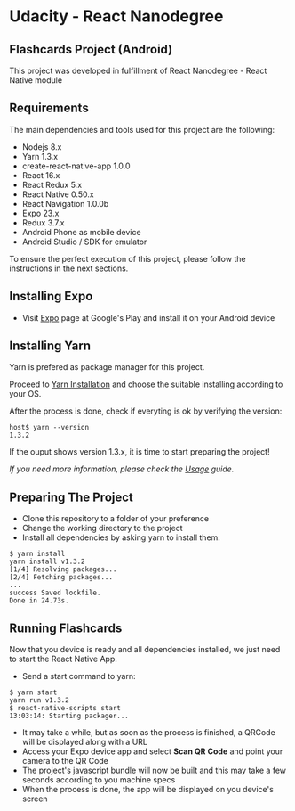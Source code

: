 # Udacity - React Nanodegree

## Flashcards Project (Android)

This project was developed in fulfillment of React Nanodegree - React Native module

## Requirements

The main dependencies and tools used for this project are the following:

* Nodejs 8.x
* Yarn 1.3.x
* create-react-native-app 1.0.0
* React 16.x
* React Redux 5.x
* React Native 0.50.x
* React Navigation 1.0.0b
* Expo 23.x
* Redux 3.7.x
* Android Phone as mobile device
* Android Studio / SDK for emulator

To ensure the perfect execution of this project, please follow the instructions in the next sections.

## Installing Expo

* Visit [Expo](https://play.google.com/store/apps/details?id=host.exp.exponent&referrer=www) page at Google's Play and install it  on your Android device

## Installing Yarn
Yarn is prefered as package manager for this project.

Proceed to [Yarn Installation](https://yarnpkg.com/lang/en/docs/install/) and choose the suitable installing according to your OS.

After the process is done, check if everyting is ok by verifying the version:

```
host$ yarn --version
1.3.2
```

If the ouput shows version 1.3.x, it is time to start preparing the project!

_If you need more information, please check the [Usage](https://yarnpkg.com/en/docs/usage) guide._

## Preparing The Project

* Clone this repository to a folder of your preference
* Change the working directory to the project
* Install all dependencies by asking yarn to install them:
```
$ yarn install
yarn install v1.3.2
[1/4] Resolving packages...
[2/4] Fetching packages...
...
success Saved lockfile.
Done in 24.73s.

```

## Running Flashcards

Now that you device is ready and all dependencies installed, we just need to start the React Native App.

* Send a start command to yarn:
```
$ yarn start
yarn run v1.3.2
$ react-native-scripts start
13:03:14: Starting packager...
```
* It may take a while, but as soon as the process is finished, a QRCode will be displayed along with a URL
* Access your Expo device app and select **Scan QR Code** and point your camera to the QR Code
* The project's javascript bundle will now be built and this may take a few seconds according to you machine specs
* When the process is done, the app will be displayed on you device's screen
